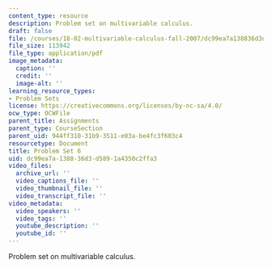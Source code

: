 ```yaml
---
content_type: resource
description: Problem set on multivariable calculus.
draft: false
file: /courses/18-02-multivariable-calculus-fall-2007/dc99ea7a138836d3d5891a4350c2ffa3_ps6.pdf
file_size: 113942
file_type: application/pdf
image_metadata:
  caption: ''
  credit: ''
  image-alt: ''
learning_resource_types:
- Problem Sets
license: https://creativecommons.org/licenses/by-nc-sa/4.0/
ocw_type: OCWFile
parent_title: Assignments
parent_type: CourseSection
parent_uid: 944ff310-31b9-3511-e03a-be4fc3f603c4
resourcetype: Document
title: Problem Set 6
uid: dc99ea7a-1388-36d3-d589-1a4350c2ffa3
video_files:
  archive_url: ''
  video_captions_file: ''
  video_thumbnail_file: ''
  video_transcript_file: ''
video_metadata:
  video_speakers: ''
  video_tags: ''
  youtube_description: ''
  youtube_id: ''
---
```

Problem set on multivariable calculus.